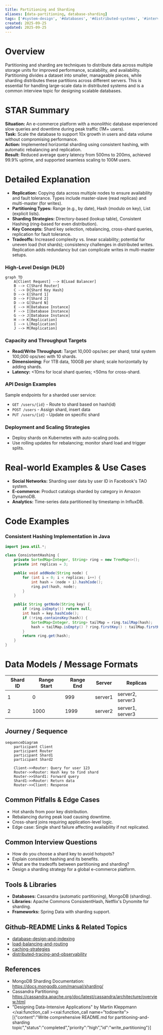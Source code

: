 ```yaml
---
title: Partitioning and Sharding
aliases: [data-partitioning, database-sharding]
tags: ['#system-design', '#databases', '#distributed-systems', '#interviews']
created: 2025-09-25
updated: 2025-09-25
---
```


# Overview
Partitioning and sharding are techniques to distribute data across multiple storage units for improved performance, scalability, and availability. Partitioning divides a dataset into smaller, manageable pieces, while sharding distributes these partitions across different servers. This is essential for handling large-scale data in distributed systems and is a common interview topic for designing scalable databases.

# STAR Summary
**Situation:** An e-commerce platform with a monolithic database experienced slow queries and downtime during peak traffic (1M+ users).  
**Task:** Scale the database to support 10x growth in users and data volume without compromising performance.  
**Action:** Implemented horizontal sharding using consistent hashing, with automatic rebalancing and replication.  
**Result:** Reduced average query latency from 500ms to 200ms, achieved 99.9% uptime, and supported seamless scaling to 100M users.

# Detailed Explanation
- **Replication:** Copying data across multiple nodes to ensure availability and fault tolerance. Types include master-slave (read replicas) and multi-master (for writes).
- **Partitioning Types:** Range (e.g., by date), Hash (modulo on key), List (explicit lists).
- **Sharding Strategies:** Directory-based (lookup table), Consistent Hashing (ring-based for even distribution).
- **Key Concepts:** Shard key selection, rebalancing, cross-shard queries, replication for fault tolerance.
- **Tradeoffs:** Increased complexity vs. linear scalability; potential for uneven load (hot shards); consistency challenges in distributed writes. Replication adds redundancy but can complicate writes in multi-master setups.

### High-Level Design (HLD)
```mermaid
graph TD
    A[Client Request] --> B[Load Balancer]
    B --> C[Shard Router]
    C --> D{Shard Key Hash}
    D --> E[Shard 1]
    D --> F[Shard 2]
    D --> G[Shard N]
    E --> H[Database Instance]
    F --> I[Database Instance]
    G --> J[Database Instance]
    H --> K[Replication]
    I --> L[Replication]
    J --> M[Replication]
```

### Capacity and Throughput Targets
- **Read/Write Throughput:** Target 10,000 ops/sec per shard; total system 100,000 ops/sec with 10 shards.
- **Dimensioning:** For 1TB data, 100GB per shard; scale horizontally by adding shards.
- **Latency:** <10ms for local shard queries; <50ms for cross-shard.

### API Design Examples
Sample endpoints for a sharded user service:
- `GET /users/{id}` - Route to shard based on hash(id)
- `POST /users` - Assign shard, insert data
- `PUT /users/{id}` - Update on specific shard

### Deployment and Scaling Strategies
- Deploy shards on Kubernetes with auto-scaling pods.
- Use rolling updates for rebalancing; monitor shard load and trigger splits.

# Real-world Examples & Use Cases
- **Social Networks:** Sharding user data by user ID in Facebook's TAO system.
- **E-commerce:** Product catalogs sharded by category in Amazon DynamoDB.
- **Analytics:** Time-series data partitioned by timestamp in InfluxDB.

# Code Examples
### Consistent Hashing Implementation in Java
```java
import java.util.*;

class ConsistentHashing {
    private SortedMap<Integer, String> ring = new TreeMap<>();
    private int replicas = 3;

    public void addNode(String node) {
        for (int i = 0; i < replicas; i++) {
            int hash = (node + i).hashCode();
            ring.put(hash, node);
        }
    }

    public String getNode(String key) {
        if (ring.isEmpty()) return null;
        int hash = key.hashCode();
        if (!ring.containsKey(hash)) {
            SortedMap<Integer, String> tailMap = ring.tailMap(hash);
            hash = tailMap.isEmpty() ? ring.firstKey() : tailMap.firstKey();
        }
        return ring.get(hash);
    }
}
```

# Data Models / Message Formats
| Shard ID | Range Start | Range End | Server | Replicas |
|----------|-------------|-----------|--------|----------|
| 1        | 0           | 999       | server1| server2, server3 |
| 2        | 1000        | 1999      | server2| server1, server3 |

## Journey / Sequence
```mermaid
sequenceDiagram
    participant Client
    participant Router
    participant Shard1
    participant Shard2

    Client->>Router: Query for user 123
    Router->>Router: Hash key to find shard
    Router->>Shard1: Forward query
    Shard1->>Router: Return data
    Router->>Client: Response
```

## Common Pitfalls & Edge Cases
- Hot shards from poor key distribution.
- Rebalancing during peak load causing downtime.
- Cross-shard joins requiring application-level logic.
- Edge case: Single shard failure affecting availability if not replicated.

## Common Interview Questions
- How do you choose a shard key to avoid hotspots?
- Explain consistent hashing and its benefits.
- What are the tradeoffs between partitioning and sharding?
- Design a sharding strategy for a global e-commerce platform.

## Tools & Libraries
- **Databases:** Cassandra (automatic partitioning), MongoDB (sharding).
- **Libraries:** Apache Commons ConsistentHash, Netflix's Dynomite for sharding.
- **Frameworks:** Spring Data with sharding support.

## Github-README Links & Related Topics
- [database-design-and-indexing](../database-design-and-indexing/README.md)
- [load-balancing-and-routing](../load-balancing-and-routing/README.md)
- [caching-strategies](../caching-strategies/README.md)
- [distributed-tracing-and-observability](../distributed-tracing-and-observability/README.md)

## References
- MongoDB Sharding Documentation: https://docs.mongodb.com/manual/sharding/
- Cassandra Partitioning: https://cassandra.apache.org/doc/latest/cassandra/architecture/overview.html
- "Designing Data-Intensive Applications" by Martin Kleppmann</content>
</xai:function_call ><xai:function_call name="todowrite">
<parameter name="todos">[{"content":"Write comprehensive README.md for partitioning-and-sharding topic","status":"completed","priority":"high","id":"write_partitioning"}]